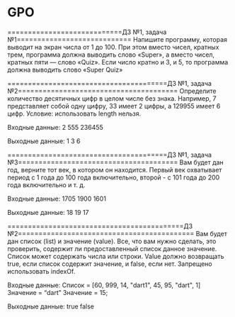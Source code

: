 # GPO
============================ДЗ №1, задача №1============================
Напишите программу, которая выводит на экран числа от 1 до 100. При этом вместо чисел, кратных 
трем, программа должна выводить слово «Super», а вместо чисел, кратных пяти — слово «Quiz». 
Если число кратно и 3, и 5, то программа должна выводить слово «Super Quiz»

=======================================ДЗ №1, задача №2=======================================
Определите количество десятичных цифр в целом числе без знака.
Например, 7 представляет собой одну цифру, 33 имеет 2 цифры, а 129955 имеет 6 цифр.
Условие: использовать length нельзя.

Входные данные:
2
555
236455

Выходные данные:
1
3
6

=======================================ДЗ №1, задача №3=======================================
Вам будет дан год, верните тот век, в котором он находится. Первый век охватывает 
период с 1 года до 100 года включительно, второй - с 101 года до 200 года включительно и т. д.

Входные данные:
1705
1900
1601

Выходные данные:
18
19
17

===========================================ДЗ №2===========================================
Вам будет дан список (list) и значение (value). Все, что вам нужно сделать, это проверить, 
содержит ли предоставленный список данное значение.
Список может содержать числа или строки. Value должно возвращать true, если список содержит 
значение, и false, если нет. Запрещено использовать indexOf.

Входные данные:
Список = [60, 999, 14, "dart1", 45, 95, "dart", 1]
Значение = “dart”
Значение = 15;

Выходные данные:
true
false

